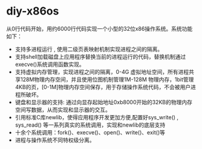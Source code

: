 # diy-x86os

从0行代码开始，用约6000行代码实现一个小型的32位x86操作系统。系统功能如下：

* 支持多进程运行 , 使用二级页表映射机制实现进程之间的隔离。
* 支持shell加载磁盘上应用程序替换当前的进程运行的代码，替换机制通过execve()系统调用函数实现。
* 支持虚拟内存管理，实现进程之间的隔离，0-4G 虚拟地址空间，所有进程共享128M物理内存空间，并且使用位图机制管理1M-128M 物理内存，1bit管理4KB的页，[0-1M]物理内存空间保存，用于存储操作系统代码，不会被用户进程所破坏。
* 键盘和显示器的支持: 通过向显存起始地址0xb8000开始的32KB的物理内存空间写数据，从而实现和显示器的交互。
* 引用标准C库newlib，使得应用程序开发更加方便,配置好sys_write() , sys_read() 等一系列真实的系统调用，实现和newlib的底层支持
* 十余个系统调用：fork()、execve()、open()、write()、exit()等
* 进程与操作系统不同特权级分离。


